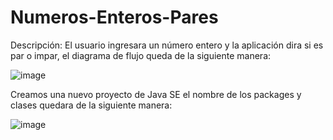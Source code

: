 # Numeros-Enteros-Pares
Descripción:
El usuario ingresara un número entero y la aplicación dira si es par o impar, el diagrama de flujo queda de la siguiente manera:


![image](https://user-images.githubusercontent.com/41167366/46489269-cf900700-c7b9-11e8-8b07-da44acab0fe0.png)



Creamos una nuevo proyecto de Java SE el nombre de los packages y clases quedara de la siguiente
manera:

![image](https://user-images.githubusercontent.com/41167366/46487420-c94b5c00-c7b4-11e8-9057-50de4e3dfe2c.png)


